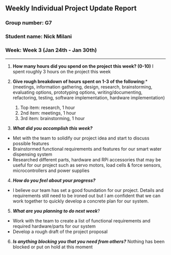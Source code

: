 ## Weekly Individual Project Update Report
### Group number: G7
### Student name: Nick Milani
### Week: Week 3 (Jan 24th - Jan 30th)
___
1. **How many hours did you spend on the project this week? (0-10)**
I spent roughly 3 hours on the project this week

2. **Give rough breakdown of hours spent on 1-3 of the following:***
   (meetings, information gathering, design, research, brainstorming, evaluating options, prototyping options, writing/documenting, refactoring, testing, software implementation, hardware implementation)
   1. Top item: research, 1 hour
   2. 2nd item: meetings, 1 hour
   3. 3rd item: brainstorming, 1 hour

3. ***What did you accomplish this week?***
  - Met with the team to solidify our project idea and start to discuss possible features
  - Brainstormed functional requirements and features for our smart water dispensing system 
  - Researched different parts, hardware and RPi accessories that may be useful for our project such as servo motors, load cells & force sensors, microcontrollers and power supplies

4. ***How do you feel about your progress?***
  - I believe our team has set a good foundation for our project. Details and requirements still need to be ironed out but I am confident that we can work together to quickly develop a concrete plan for our system.

5. ***What are you planning to do next week***?
  - Work with the team to create a list of functional requirements and required hardware/parts for our system
  - Develop a rough draft of the project proposal

6. ***Is anything blocking you that you need from others?***
Nothing has been blocked or put on hold at this moment

